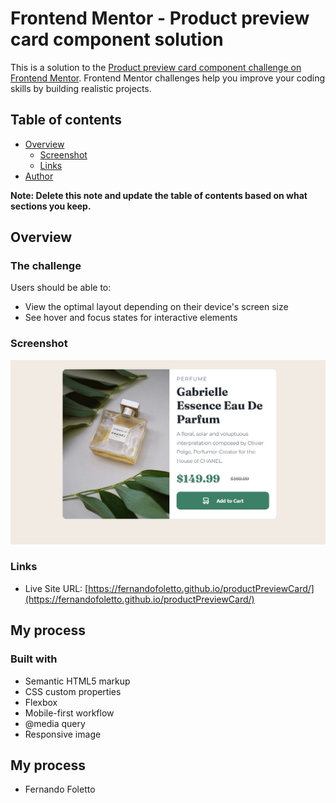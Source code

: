 # Frontend Mentor - Product preview card component solution

This is a solution to the [Product preview card component challenge on Frontend Mentor](https://www.frontendmentor.io/challenges/product-preview-card-component-GO7UmttRfa). Frontend Mentor challenges help you improve your coding skills by building realistic projects. 

## Table of contents

- [Overview](#overview)
  - [Screenshot](#screenshot)
  - [Links](#links)
- [Author](#author)


**Note: Delete this note and update the table of contents based on what sections you keep.**

## Overview

### The challenge

Users should be able to:

- View the optimal layout depending on their device's screen size
- See hover and focus states for interactive elements

### Screenshot

![](./endResult.jpeg)


### Links

- Live Site URL: [https://fernandofoletto.github.io/productPreviewCard/](https://fernandofoletto.github.io/productPreviewCard/)

## My process

### Built with

- Semantic HTML5 markup
- CSS custom properties
- Flexbox
- Mobile-first workflow
- @media query
- Responsive image



## My process

- Fernando Foletto
